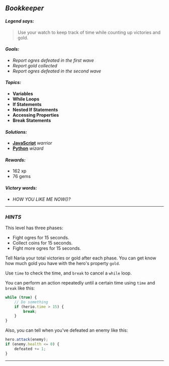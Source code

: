 ## _Bookkeeper_

#### _Legend says:_
> Use your watch to keep track of time while counting up victories and gold.

#### _Goals:_
+ _Report ogres defeated in the first wave_
+ _Report gold collected_
+ _Report ogres defeated in the second wave_

#### _Topics:_
+ **Variables**
+ **While Loops**
+ **If Statements**
+ **Nested If Statements**
+ **Accessing Properties**
+ **Break Statements**

#### _Solutions:_
+ **[JavaScript](bookkeeper.js)** _warrior_
+ **[Python](bookkeeper.py)** _wizard_

#### _Rewards:_
+ 162 xp
+ 76 gems

#### _Victory words:_
+ _HOW YOU LIKE ME NOW()?_

___

### _HINTS_

This level has three phases:
+ Fight ogres for 15 seconds.
+ Collect coins for 15 seconds.
+ Fight more ogres for 15 seconds.

Tell Naria your total victories or gold after each phase. You can get know how much gold you have with the hero's property `gold`.

Use `time` to check the time, and `break` to cancel a `while` loop.

You can perform an action repeatedly until a certain time using `time` and `break` like this:

```javascript
while (true) {
    // Do something
    if (herio.time > 15) {
        break;
    }
}
```

Also, you can tell when you've defeated an enemy like this:

```javascript
hero.attack(enemy);
if (enemy.health <= 0) {
    defeated += 1;
}
```

___
